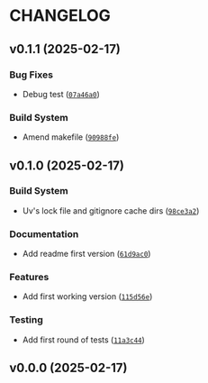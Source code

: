 # CHANGELOG


## v0.1.1 (2025-02-17)

### Bug Fixes

- Debug test
  ([`07a46a0`](https://github.com/edalfon/stepit/commit/07a46a0f254ce6466bd291119dca5191384a2ce1))

### Build System

- Amend makefile
  ([`90988fe`](https://github.com/edalfon/stepit/commit/90988febf0a6ddcc96bc949894b00073f7558825))


## v0.1.0 (2025-02-17)

### Build System

- Uv's lock file and gitignore cache dirs
  ([`98ce3a2`](https://github.com/edalfon/stepit/commit/98ce3a2d0117c514e42567f5bde865ed8f9c9cbb))

### Documentation

- Add readme first version
  ([`61d9ac0`](https://github.com/edalfon/stepit/commit/61d9ac0890c6f1586c90aed8dd02ef816ea5efb1))

### Features

- Add first working version
  ([`115d56e`](https://github.com/edalfon/stepit/commit/115d56e6165d71eacf192adb551ce9fd4b538164))

### Testing

- Add first round of tests
  ([`11a3c44`](https://github.com/edalfon/stepit/commit/11a3c44f5cd4bc27d60b7c4f8ec843db42c55c4a))


## v0.0.0 (2025-02-17)
